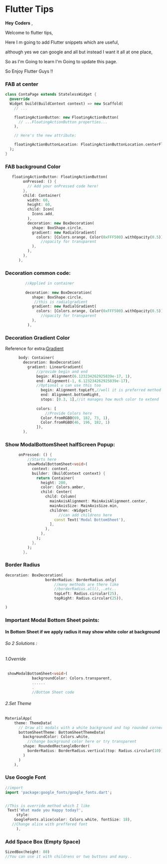 # Flutter Tips

**Hey** **Coders** ,

Welcome to flutter tips,

Here I m going to add Flutter snippets  which are useful,

although yes we can google and all but instead I want it all at one place,

So as I'm Going to learn I'm Going to update this page.

So Enjoy Flutter Guys !!





### FAB  at center

```dart
class ContaPage extends StatelessWidget {
  @override
  Widget build(BuildContext context) => new Scaffold(
    // ...

    floatingActionButton: new FloatingActionButton(
      // ...FloatingActionButton properties...
    ),

    // Here's the new attribute:

    floatingActionButtonLocation: FloatingActionButtonLocation.centerFloat,
  );
}
```

### FAB background Color

```dart
   floatingActionButton: FloatingActionButton(
        onPressed: () {
          // Add your onPressed code here!
        },
        child: Container(
          width: 60,
          height: 60,
          child: Icon(
            Icons.add,
          ),
          decoration: new BoxDecoration(
            shape: BoxShape.circle,
            gradient: new RadialGradient(
              colors: [Colors.orange, Color(0xFFF500).withOpacity(0.5)],
                //opacity for transparent
            ),
          ),
        ),
      ),
```



### Decoration common code:

```dART
         //Applied in container
         
         decoration: new BoxDecoration(
            shape: BoxShape.circle,
             //this is radialgradient
            gradient: new RadialGradient(
              colors: [Colors.orange, Color(0xFFF500).withOpacity(0.5)],
                //opacity for transparent
            ),
          ),
```



### Decoration Gradient Color

Reference for extra:[Gradient](https://owenhalliday.co.uk/flutter-gradient/)

```dart
      body: Container(
        decoration: BoxDecoration(
          gradient: LinearGradient(
              //provide begin and end
              begin: Alignment(6.123234262925839e-17, 1),
              end: Alignment(-1, 6.123234262925839e-17),
              //Optional u can use this too
                begin: Alignment.topLeft,//well it is preferred method
      			end: Alignment.bottomRight,
      			stops: [0.3, 1],//it manages how much color to extend
              
              colors: [
                  //Provide Colors here
                Color.fromRGBO(69, 182, 73, 1),
                Color.fromRGBO(46, 196, 182, 1)
              ]),
        ),
```



### Show ModalBottomSheet halfScreen Popup:

```dart
      onPressed: () {
          //Starts here 
          showModalBottomSheet<void>(
            context: context,
            builder: (BuildContext context) {
              return Container(
                height: 200,
                color: Colors.amber,
                child: Center(
                  child: Column(
                    mainAxisAlignment: MainAxisAlignment.center,
                    mainAxisSize: MainAxisSize.min,
                    children: <Widget>[
                        //can add childrens here
                      const Text('Modal BottomSheet'),
                    ],
                  ),
                ),
              );
            },
          );
        },
```

### Border Radius

```dart
decoration: BoxDecoration(
                  borderRadius: BorderRadius.only(
                      //many methods are there like
                      //borderRadius.all(),..etc..
                      topLeft: Radius.circular(25),
                      topRight: Radius.circular(25)),

)
```

### Important Modal Bottom Sheet points:

#### In Bottom Sheet if we apply radius it may show white color at background

###### So 2 Solutions :

###### 1.Override 

```dart
 showModalBottomSheet<void>(
            backgroundColor: Colors.transparent,
            ......
            .
            //Bottom Sheet code
```

###### 2.Set Theme

```dart
MaterialApp(
    theme: ThemeData(
      // Draw all modals with a white background and top rounded corners
      bottomSheetTheme: BottomSheetThemeData(
        backgroundColor: Colors.white,
          //change background color here or try transparent
        shape: RoundedRectangleBorder(
          borderRadius: BorderRadius.vertical(top: Radius.circular(10))
        )
      )
    ),
```

### Use Google Font

```dart
//import
import 'package:google_fonts/google_fonts.dart';


//This is override method which I like
 Text('What made you Happy today?',
     style:
    GoogleFonts.alice(color: Colors.white, fontSize: 18),
   //Change alice with preffered font
     ),
```

### Add Space Box (Empty Space)

```dart
SizedBox(height: 80)
//You can use it with childrens or two buttons and many..

```


